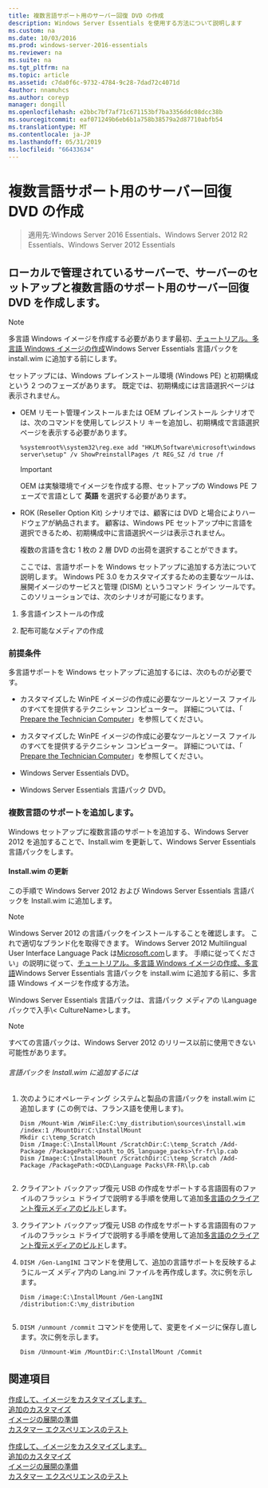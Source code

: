 ```yaml
---
title: 複数言語サポート用のサーバー回復 DVD の作成
description: Windows Server Essentials を使用する方法について説明します
ms.custom: na
ms.date: 10/03/2016
ms.prod: windows-server-2016-essentials
ms.reviewer: na
ms.suite: na
ms.tgt_pltfrm: na
ms.topic: article
ms.assetid: c7da0f6c-9732-4784-9c28-7dad72c4071d
4author: nnamuhcs
ms.author: coreyp
manager: dongill
ms.openlocfilehash: e2bbc7bf7af71c671153bf7ba3356ddc08dcc38b
ms.sourcegitcommit: eaf071249b6eb6b1a758b38579a2d87710abfb54
ms.translationtype: MT
ms.contentlocale: ja-JP
ms.lasthandoff: 05/31/2019
ms.locfileid: "66433634"
---
```

# <a name="create-a-server-recovery-dvd-for-multi-language-support"></a>複数言語サポート用のサーバー回復 DVD の作成

>適用先:Windows Server 2016 Essentials、Windows Server 2012 R2 Essentials、Windows Server 2012 Essentials

##  <a name="BKMK_MLHeadedRecovery"></a> ローカルで管理されているサーバーで、サーバーのセットアップと複数言語のサポート用のサーバー回復 DVD を作成します。  
  
> [!NOTE]
>  多言語 Windows イメージを作成する必要があります最初、[チュートリアル。多言語 Windows イメージの作成](https://technet.microsoft.com/library/jj126995)Windows Server Essentials 言語パックを install.wim に追加する前にします。  
  
 セットアップには、Windows プレインストール環境 (Windows PE) と初期構成という 2 つのフェーズがあります。 既定では、初期構成には言語選択ページは表示されません。  
  
- OEM リモート管理インストールまたは OEM プレインストール シナリオでは、次のコマンドを使用してレジストリ キーを追加し、初期構成で言語選択ページを表示する必要があります。  
  
  ```  
  %systemroot%\system32\reg.exe add "HKLM\Software\microsoft\windows server\setup" /v ShowPreinstallPages /t REG_SZ /d true /f  
  ```  
  
  > [!IMPORTANT]
  >  OEM は実験環境でイメージを作成する際、セットアップの Windows PE フェーズで言語として **英語** を選択する必要があります。  
  
- ROK (Reseller Option Kit) シナリオでは、顧客には DVD と場合によりハードウェアが納品されます。 顧客は、Windows PE セットアップ中に言語を選択できるため、初期構成中に言語選択ページは表示されません。  
  
  複数の言語を含む 1 枚の 2 層 DVD の出荷を選択することができます。  
  
  ここでは、言語サポートを Windows セットアップに追加する方法について説明します。 Windows PE 3.0 をカスタマイズするための主要なツールは、展開イメージのサービスと管理 (DISM) というコマンド ライン ツールです。 このソリューションでは、次のシナリオが可能になります。  
  
1.  多言語インストールの作成  
  
2.  配布可能なメディアの作成  
  
### <a name="prerequisites"></a>前提条件  
 多言語サポートを Windows セットアップに追加するには、次のものが必要です。  
  

-   カスタマイズした WinPE イメージの作成に必要なツールとソース ファイルのすべてを提供するテクニシャン コンピューター。 詳細については、「 [Prepare the Technician Computer](Prepare-the-Technician-Computer.md)」を参照してください。  

-   カスタマイズした WinPE イメージの作成に必要なツールとソース ファイルのすべてを提供するテクニシャン コンピューター。 詳細については、「 [Prepare the Technician Computer](../install/Prepare-the-Technician-Computer.md)」を参照してください。  

  
-   Windows Server Essentials DVD。  
  
-   Windows Server Essentials 言語パック DVD。  
  
###  <a name="BKMK_Steps"></a> 複数言語のサポートを追加します。  
 Windows セットアップに複数言語のサポートを追加する、Windows Server 2012 を追加することで、Install.wim を更新して、Windows Server Essentials 言語パックをします。  
  
#### <a name="update-installwim"></a>Install.wim の更新  
 この手順で Windows Server 2012 および Windows Server Essentials 言語パックを Install.wim に追加します。  
  
> [!NOTE]
>  Windows Server 2012 の言語パックをインストールすることを確認します。 これで適切なブランド化を取得できます。 Windows Server 2012 Multilingual User Interface Language Pack は[Microsoft.com](https://www.microsoft.com/OEM/en/installation/downloads/Pages/technical-downloads.aspx)します。 手順に従ってください」の説明に従って、[チュートリアル。多言語 Windows イメージの作成、多言語](https://technet.microsoft.com/library/jj126995.aspx)Windows Server Essentials 言語パックを install.wim に追加する前に、多言語 Windows イメージを作成する方法。  
>   
>  Windows Server Essentials 言語パックは、言語パック メディアの \Language パックで入手\\< CultureName\>します。  
  
> [!NOTE]
>  すべての言語パックは、Windows Server 2012 のリリース以前に使用できない可能性があります。  
  
###### <a name="to-add-language-packs-to-installwim"></a>言語パックを Install.wim に追加するには  
  
1.  次のようにオペレーティング システムと製品の言語パックを install.wim に追加します (この例では、フランス語を使用します)。  
  
    ```  
    Dism /Mount-Wim /WimFile:C:\my_distribution\sources\install.wim /index:1 /MountDir:C:\InstallMount  
    Mkdir c:\temp_Scratch  
    Dism /Image:C:\InstallMount /ScratchDir:C:\temp_Scratch /Add-Package /PackagePath:<path_to_OS_language_packs>\fr-fr\lp.cab  
    Dism /Image:C:\InstallMount /ScratchDir:C:\temp_Scratch /Add-Package /PackagePath:<OCD\Language Packs\FR-FR\lp.cab  
  
    ```  
  

2.  クライアント バックアップ復元 USB の作成をサポートする言語固有のファイルのフラッシュ ドライブで説明する手順を使用して追加[多言語のクライアント復元メディアのビルド](Build-Multi-Language-Client-Restore-Media.md)します。  

2.  クライアント バックアップ復元 USB の作成をサポートする言語固有のファイルのフラッシュ ドライブで説明する手順を使用して追加[多言語のクライアント復元メディアのビルド](../install/Build-Multi-Language-Client-Restore-Media.md)します。  

  
3.  `DISM /Gen-LangINI` コマンドを使用して、追加の言語サポートを反映するようにルーズ メディア内の Lang.ini ファイルを再作成します。次に例を示します。  
  
    ```  
    Dism /image:C:\InstallMount /Gen-LangINI /distribution:C:\my_distribution  
  
    ```  
  
4.  `DISM /unmount /commit` コマンドを使用して、変更をイメージに保存し直します。次に例を示します。  
  
    ```  
    Dism /Unmount-Wim /MountDir:C:\InstallMount /Commit  
    ```  
  
## <a name="see-also"></a>関連項目  

 [作成して、イメージをカスタマイズします。](Creating-and-Customizing-the-Image.md)   
 [追加のカスタマイズ](Additional-Customizations.md)   
 [イメージの展開の準備](Preparing-the-Image-for-Deployment.md)   
 [カスタマー エクスペリエンスのテスト](Testing-the-Customer-Experience.md)

 [作成して、イメージをカスタマイズします。](../install/Creating-and-Customizing-the-Image.md)   
 [追加のカスタマイズ](../install/Additional-Customizations.md)   
 [イメージの展開の準備](../install/Preparing-the-Image-for-Deployment.md)   
 [カスタマー エクスペリエンスのテスト](../install/Testing-the-Customer-Experience.md)

